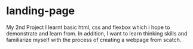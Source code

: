 # landing-page
My 2nd Project
I learnt basic html, css and flexbox which i hope to demonstrate and learn from.
In addition, I want to learn thinking skills and familiarize myself with the process of creating a webpage from scatch.
